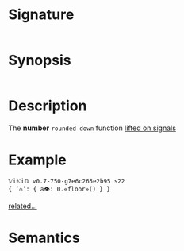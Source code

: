 # Signature
```vikid-signature
```

# Synopsis
```vikid-synopsis
```

# Description
The __number__ `rounded down` function [lifted on signals](/refman/concepts/pure_functions)

# Example
```vikid-script
𝕍i𝕂i𝔻 v0.7-750-g7e6c265e2b95 s22
{ ‘⌂’: { a👁: 0.«floor»() } }
```


[related...](https://en.wikipedia.org/wiki/Rounding)

# Semantics